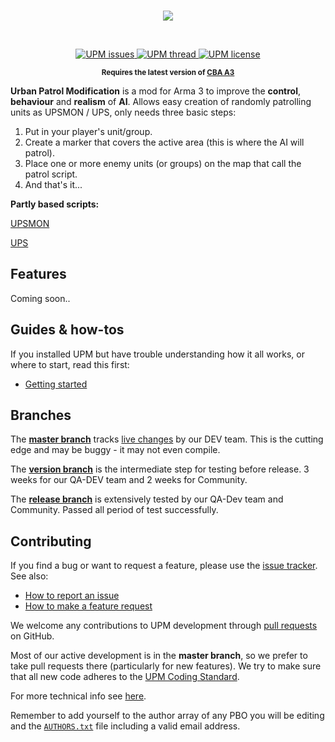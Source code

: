 <br />
<p align="center">
  <img src="http://i.imgur.com/wmKMuNl.png" />
</p>
<br />
<p align="center">
    <a href="https://github.com/upmod/UPM/issues/">
        <img src="https://img.shields.io/github/issues/upmod/UPM.svg" alt="UPM issues">
    </a>
    <a href="http://forums.bistudio.com/showthread.php?181348-WIP-Urban-Patrol-Modification">
        <img src="https://img.shields.io/badge/BIF-Thread-lightgrey.svg" alt="UPM thread">
    </a>
    <a href="http://creativecommons.org/licenses/by-nc-nd/4.0/">
        <img src="https://img.shields.io/badge/license-CC%20BY--NC--ND%204.0-blue.svg" alt="UPM license">
    </a>
</p>
<p align="center"><sup><strong>Requires the latest version of <a href="http://www.armaholic.com/page.php?id=18767">CBA A3</a></strong></sup></p>

**Urban Patrol Modification** is a mod for Arma 3 to improve the **control**, **behaviour** and **realism** of **AI**. Allows easy creation of randomly patrolling units as UPSMON / UPS, only needs three basic steps: 

<ol>
<li>Put in your player's unit/group.</li>
<li>Create a marker that covers the active area (this is where the AI will patrol).</li>
<li>Place one or more enemy units (or groups) on the map that call the patrol script.</li>
<li>And that's it...</li>
</ol>

<b>Partly based scripts:</b>

[UPSMON](http://www.armaholic.com/page.php?id=21935)

[UPS](http://kronzky.info/ups/index.htm)

## Features

Coming soon..

## Guides & how-tos

If you installed UPM but have trouble understanding how it all works, or where to start, read this first:
* [Getting started](https://github.com/upmod/UPM/blob/master/documentation/missionmaker/getting-started.md)

## Branches

The **[master branch](https://github.com/upmod/UPM/tree/master)** tracks [live changes](https://github.com/upmod/UPM/commits/master) by our DEV team. 
This is the cutting edge and may be buggy - it may not even compile. 

The **[version branch](https://github.com/upmod/UPM/tree/0.1)** is the intermediate step for testing before release. 3 weeks for our QA-DEV team and 2 weeks for Community.

The **[release branch](https://github.com/upmod/UPM/tree/release)** is extensively tested by our QA-Dev team and Community. Passed all period of test successfully.

## Contributing

If you find a bug or want to request a feature, please use the [issue tracker](https://github.com/upmod/UPM/issues).
See also:
* [How to report an issue](https://github.com/upmod/UPM/blob/master/documentation/how-to-report-an-issue.md)
* [How to make a feature request](https://github.com/upmod/UPM/blob/master/documentation/how-to-make-a-feature-request.md)

We welcome any contributions to UPM development through [pull requests](https://help.github.com/articles/using-pull-requests/) on GitHub.

Most of our active development is in the **master branch**, so we prefer to take pull requests there (particularly for new features). We try to make sure that all new code adheres to the [UPM Coding Standard](https://github.com/upmod/UPM/blob/master/documentation/development/coding-standard.md).

For more technical info see [here](https://github.com/upmod/UPM/blob/master/documentation/development/getting-started.md).

Remember to add yourself to the author array of any PBO you will be editing and the [`AUTHORS.txt`](https://github.com/upmod/UPM/blob/master/AUTHORS.txt) file including a valid email address.